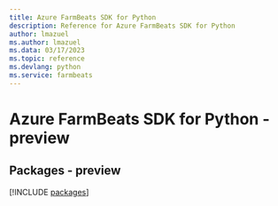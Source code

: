 ```yaml
---
title: Azure FarmBeats SDK for Python
description: Reference for Azure FarmBeats SDK for Python
author: lmazuel
ms.author: lmazuel
ms.data: 03/17/2023
ms.topic: reference
ms.devlang: python
ms.service: farmbeats
---
```

# Azure FarmBeats SDK for Python - preview
## Packages - preview
[!INCLUDE [packages](farmbeats-index.md)]